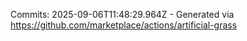 Commits: 2025-09-06T11:48:29.964Z - Generated via https://github.com/marketplace/actions/artificial-grass
<br>
